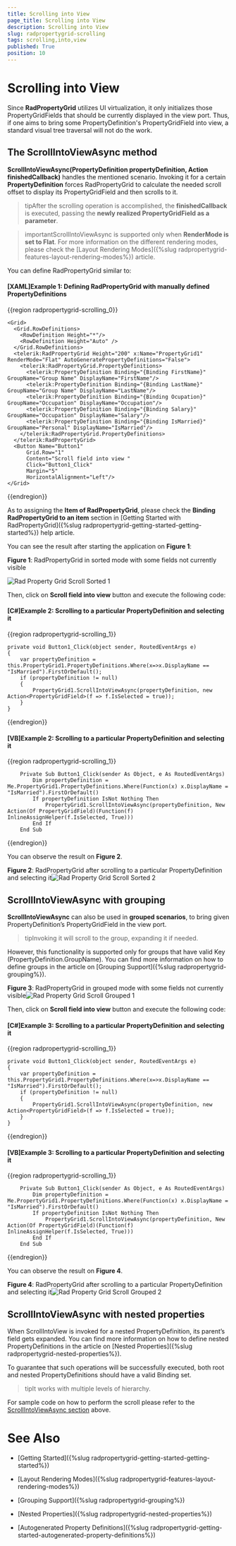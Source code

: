 ```yaml
---
title: Scrolling into View
page_title: Scrolling into View
description: Scrolling into View
slug: radpropertygrid-scrolling
tags: scrolling,into,view
published: True
position: 10
---
```


# Scrolling into View



Since __RadPropertyGrid__ utilizes UI virtualization, it only initializes those PropertyGridFields that should be currently displayed in the view port. Thus, if one aims to bring some PropertyDefinition's PropertyGridField into view, a standard visual tree traversal will not do the work. 

## The ScrollIntoViewAsync method

__ScrollIntoViewAsync(PropertyDefinition propertyDefinition, Action<PropertyGridField> finishedCallback)__ handles the mentioned scenario. Invoking it for a certain __PropertyDefinition__ forces RadPropertyGrid to calculate the needed scroll offset to display its PropertyGridField and then scrolls to it. 
        

>tipAfter the scrolling operation is accomplished, the __finishedCallback__ is executed, passing the __newly realized PropertyGridField as a parameter__.
          

>importantScrollIntoViewAsync is supported only when __RenderMode is set to Flat__. For more information on the different rendering modes, please check the [Layout Rendering Modes]({%slug radpropertygrid-features-layout-rendering-modes%}) article.
        

You can define RadPropertyGrid similar to:

#### [XAML]Example 1: Defining RadPropertyGrid with manually defined PropertyDefinitions

{{region radpropertygrid-scrolling_0}}

	<Grid>
	  <Grid.RowDefinitions>
	    <RowDefinition Height="*"/>
	    <RowDefinition Height="Auto" />
	  </Grid.RowDefinitions>
	  <telerik:RadPropertyGrid Height="200" x:Name="PropertyGrid1" RenderMode="Flat" AutoGeneratePropertyDefinitions="False">
	    <telerik:RadPropertyGrid.PropertyDefinitions>
	      <telerik:PropertyDefinition Binding="{Binding FirstName}" GroupName="Group Name" DisplayName="FirstName"/>
	      <telerik:PropertyDefinition Binding="{Binding LastName}" GroupName="Group Name" DisplayName="LastName"/>
	      <telerik:PropertyDefinition Binding="{Binding Ocupation}" GroupName="Occupation" DisplayName="Occupation"/>
	      <telerik:PropertyDefinition Binding="{Binding Salary}" GroupName="Occupation" DisplayName="Salary"/>
	      <telerik:PropertyDefinition Binding="{Binding IsMarried}" GroupName="Personal" DisplayName="IsMarried"/>
	    </telerik:RadPropertyGrid.PropertyDefinitions>
	  </telerik:RadPropertyGrid>
	  <Button Name="Button1"
	      Grid.Row="1"
	      Content="Scroll field into view "
	      Click="Button1_Click"
	      Margin="5"
	      HorizontalAlignment="Left"/>
	</Grid>
{{endregion}}



As to assigning the __Item of RadPropertyGrid__, please check the __Binding RadPropertyGrid to an item__ section in [Getting Started with RadPropertyGrid]({%slug radpropertygrid-getting-started-getting-started%}) help article.
        

You can see the result after starting the application on __Figure 1__:
        

__Figure 1__: RadPropertyGrid in sorted mode with some fields not currently visible

![Rad Property Grid Scroll Sorted 1](images/RadPropertyGrid_Scroll_Sorted_1.png)

Then, click on __Scroll field into view__ button and execute the following code:

#### [C#]Example 2: Scrolling to a particular PropertyDefinition and selecting it

{{region radpropertygrid-scrolling_1}}

	private void Button1_Click(object sender, RoutedEventArgs e)
	{
	    var propertyDefinition = this.PropertyGrid1.PropertyDefinitions.Where(x=>x.DisplayName == "IsMarried").FirstOrDefault();
	    if (propertyDefinition != null)
	    {
	        PropertyGrid1.ScrollIntoViewAsync(propertyDefinition, new Action<PropertyGridField>(f => f.IsSelected = true));
	    }
	}
{{endregion}}



#### [VB]Example 2: Scrolling to a particular PropertyDefinition and selecting it

{{region radpropertygrid-scrolling_1}}

	    Private Sub Button1_Click(sender As Object, e As RoutedEventArgs)
	        Dim propertyDefinition = Me.PropertyGrid1.PropertyDefinitions.Where(Function(x) x.DisplayName = "IsMarried").FirstOrDefault()
	        If propertyDefinition IsNot Nothing Then
	            PropertyGrid1.ScrollIntoViewAsync(propertyDefinition, New Action(Of PropertyGridField)(Function(f) InlineAssignHelper(f.IsSelected, True)))
	        End If
	    End Sub
{{endregion}}



You can observe the result on __Figure 2__.

__Figure 2__: RadPropertyGrid after scrolling to a particular PropertyDefinition and selecting it![Rad Property Grid Scroll Sorted 2](images/RadPropertyGrid_Scroll_Sorted_2.png)

## ScrollIntoViewAsync with grouping

__ScrollIntoViewAsync__ can also be used in __grouped scenarios__, to bring given PropertyDefinition’s PropertyGridField in the view port. 
          

>tipInvoking it will scroll to the group, expanding it if needed.

However, this functionality is supported only for groups that have valid Key (PropertyDefinition.GroupName). You can find more information on how to define groups in the article on [Grouping Support]({%slug radpropertygrid-grouping%}).
        

__Figure 3__: RadPropertyGrid in grouped mode with some fields not currently visible![Rad Property Grid Scroll Grouped 1](images/RadPropertyGrid_Scroll_Grouped_1.png)

Then, click on __Scroll field into view__ button and execute the following code:
        
#### [C#]Example 3: Scrolling to a particular PropertyDefinition and selecting it

{{region radpropertygrid-scrolling_1}}

	private void Button1_Click(object sender, RoutedEventArgs e)
	{
	    var propertyDefinition = this.PropertyGrid1.PropertyDefinitions.Where(x=>x.DisplayName == "IsMarried").FirstOrDefault();
	    if (propertyDefinition != null)
	    {
	        PropertyGrid1.ScrollIntoViewAsync(propertyDefinition, new Action<PropertyGridField>(f => f.IsSelected = true));
	    }
	}
{{endregion}}



#### [VB]Example 3: Scrolling to a particular PropertyDefinition and selecting it

{{region radpropertygrid-scrolling_1}}

	    Private Sub Button1_Click(sender As Object, e As RoutedEventArgs)
	        Dim propertyDefinition = Me.PropertyGrid1.PropertyDefinitions.Where(Function(x) x.DisplayName = "IsMarried").FirstOrDefault()
	        If propertyDefinition IsNot Nothing Then
	            PropertyGrid1.ScrollIntoViewAsync(propertyDefinition, New Action(Of PropertyGridField)(Function(f) InlineAssignHelper(f.IsSelected, True)))
	        End If
	    End Sub
{{endregion}}



You can observe the result on __Figure 4__.
        

__Figure 4__: RadPropertyGrid after scrolling to a particular PropertyDefinition and selecting it![Rad Property Grid Scroll Grouped 2](images/RadPropertyGrid_Scroll_Grouped_2.png)

## ScrollIntoViewAsync with nested properties

When ScrollIntoView is invoked for a nested PropertyDefinition, its parent’s field gets expanded. You can find more information on how to define nested PropertyDefinitions in the article on [Nested Properties]({%slug radpropertygrid-nested-properties%}).
        

To guarantee that such operations will be successfully executed, both root and nested PropertyDefinitions should have a valid Binding set.
        

>tipIt works with multiple levels of hierarchy.
          

For sample code on how to perform the scroll please refer to the [ScrollIntoViewAsync section](#the-scrollintoviewasync-method) above.

# See Also

 * [Getting Started]({%slug radpropertygrid-getting-started-getting-started%})

 * [Layout Rendering Modes]({%slug radpropertygrid-features-layout-rendering-modes%})

 * [Grouping Support]({%slug radpropertygrid-grouping%})

 * [Nested Properties]({%slug radpropertygrid-nested-properties%})

 * [Autogenerated Property Definitions]({%slug radpropertygrid-getting-started-autogenerated-property-definitions%})
